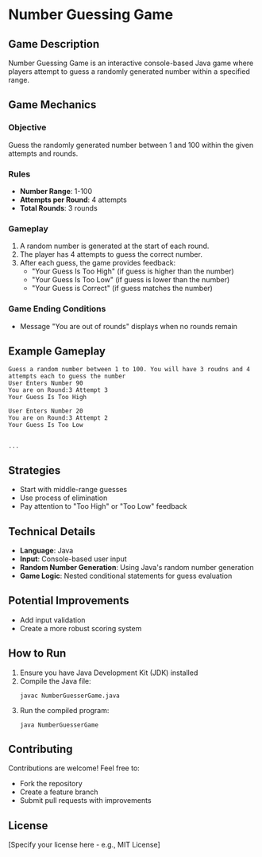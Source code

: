 # Number Guessing Game

## Game Description

Number Guessing Game is an interactive console-based Java game where players attempt to guess a randomly generated number within a specified range.

## Game Mechanics

### Objective
Guess the randomly generated number between 1 and 100 within the given attempts and rounds.

### Rules
- **Number Range**: 1-100
- **Attempts per Round**: 4 attempts
- **Total Rounds**: 3 rounds

### Gameplay
1. A random number is generated at the start of each round.
2. The player has 4 attempts to guess the correct number.
3. After each guess, the game provides feedback:
   - "Your Guess Is Too High" (if guess is higher than the number)
   - "Your Guess Is Too Low" (if guess is lower than the number)
   - "Your Guess is Correct" (if guess matches the number)


### Game Ending Conditions
- Message "You are out of rounds" displays when no rounds remain

## Example Gameplay

```
Guess a random number between 1 to 100. You will have 3 roudns and 4 attempts each to guess the number
User Enters Number 90
You are on Round:3 Attempt 3
Your Guess Is Too High

User Enters Number 20
You are on Round:3 Attempt 2
Your Guess Is Too Low


...
```

## Strategies
- Start with middle-range guesses
- Use process of elimination
- Pay attention to "Too High" or "Too Low" feedback

## Technical Details
- **Language**: Java
- **Input**: Console-based user input
- **Random Number Generation**: Using Java's random number generation
- **Game Logic**: Nested conditional statements for guess evaluation

## Potential Improvements
- Add input validation
- Create a more robust scoring system

## How to Run
1. Ensure you have Java Development Kit (JDK) installed
2. Compile the Java file:
   ```
   javac NumberGuesserGame.java
   ```
3. Run the compiled program:
   ```
   java NumberGuesserGame
   ```

## Contributing
Contributions are welcome! Feel free to:
- Fork the repository
- Create a feature branch
- Submit pull requests with improvements

## License
[Specify your license here - e.g., MIT License]
